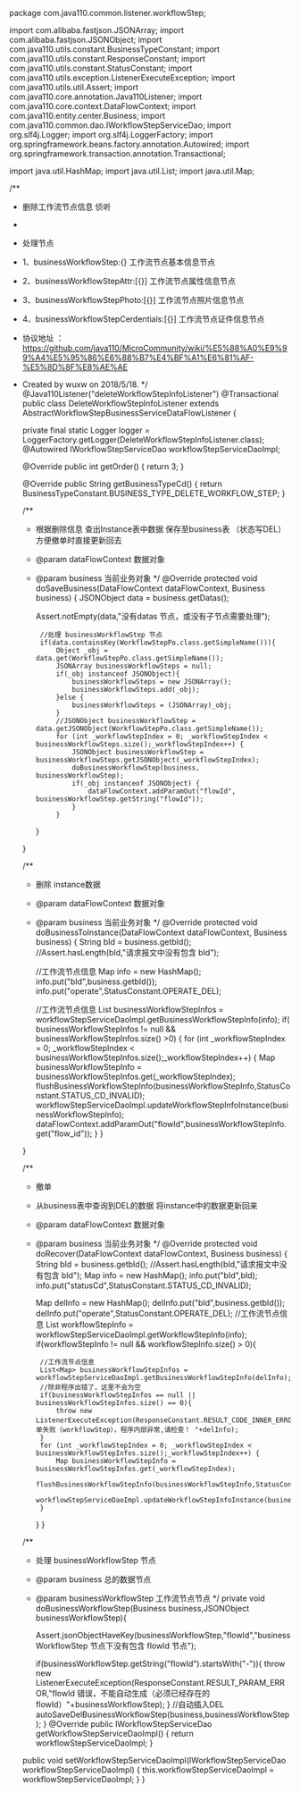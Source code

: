 package com.java110.common.listener.workflowStep;

import com.alibaba.fastjson.JSONArray;
import com.alibaba.fastjson.JSONObject;
import com.java110.utils.constant.BusinessTypeConstant;
import com.java110.utils.constant.ResponseConstant;
import com.java110.utils.constant.StatusConstant;
import com.java110.utils.exception.ListenerExecuteException;
import com.java110.utils.util.Assert;
import com.java110.core.annotation.Java110Listener;
import com.java110.core.context.DataFlowContext;
import com.java110.entity.center.Business;
import com.java110.common.dao.IWorkflowStepServiceDao;
import org.slf4j.Logger;
import org.slf4j.LoggerFactory;
import org.springframework.beans.factory.annotation.Autowired;
import org.springframework.transaction.annotation.Transactional;

import java.util.HashMap;
import java.util.List;
import java.util.Map;

/**
 * 删除工作流节点信息 侦听
 *
 * 处理节点
 * 1、businessWorkflowStep:{} 工作流节点基本信息节点
 * 2、businessWorkflowStepAttr:[{}] 工作流节点属性信息节点
 * 3、businessWorkflowStepPhoto:[{}] 工作流节点照片信息节点
 * 4、businessWorkflowStepCerdentials:[{}] 工作流节点证件信息节点
 * 协议地址 ：https://github.com/java110/MicroCommunity/wiki/%E5%88%A0%E9%99%A4%E5%95%86%E6%88%B7%E4%BF%A1%E6%81%AF-%E5%8D%8F%E8%AE%AE
 * Created by wuxw on 2018/5/18.
 */
@Java110Listener("deleteWorkflowStepInfoListener")
@Transactional
public class DeleteWorkflowStepInfoListener extends AbstractWorkflowStepBusinessServiceDataFlowListener {

    private final static Logger logger = LoggerFactory.getLogger(DeleteWorkflowStepInfoListener.class);
    @Autowired
    IWorkflowStepServiceDao workflowStepServiceDaoImpl;

    @Override
    public int getOrder() {
        return 3;
    }

    @Override
    public String getBusinessTypeCd() {
        return BusinessTypeConstant.BUSINESS_TYPE_DELETE_WORKFLOW_STEP;
    }

    /**
     * 根据删除信息 查出Instance表中数据 保存至business表 （状态写DEL） 方便撤单时直接更新回去
     * @param dataFlowContext 数据对象
     * @param business 当前业务对象
     */
    @Override
    protected void doSaveBusiness(DataFlowContext dataFlowContext, Business business) {
        JSONObject data = business.getDatas();

        Assert.notEmpty(data,"没有datas 节点，或没有子节点需要处理");

            //处理 businessWorkflowStep 节点
            if(data.containsKey(WorkflowStepPo.class.getSimpleName())){
                Object _obj = data.get(WorkflowStepPo.class.getSimpleName());
                JSONArray businessWorkflowSteps = null;
                if(_obj instanceof JSONObject){
                    businessWorkflowSteps = new JSONArray();
                    businessWorkflowSteps.add(_obj);
                }else {
                    businessWorkflowSteps = (JSONArray)_obj;
                }
                //JSONObject businessWorkflowStep = data.getJSONObject(WorkflowStepPo.class.getSimpleName());
                for (int _workflowStepIndex = 0; _workflowStepIndex < businessWorkflowSteps.size();_workflowStepIndex++) {
                    JSONObject businessWorkflowStep = businessWorkflowSteps.getJSONObject(_workflowStepIndex);
                    doBusinessWorkflowStep(business, businessWorkflowStep);
                    if(_obj instanceof JSONObject) {
                        dataFlowContext.addParamOut("flowId", businessWorkflowStep.getString("flowId"));
                    }
                }

        }


    }

    /**
     * 删除 instance数据
     * @param dataFlowContext 数据对象
     * @param business 当前业务对象
     */
    @Override
    protected void doBusinessToInstance(DataFlowContext dataFlowContext, Business business) {
        String bId = business.getbId();
        //Assert.hasLength(bId,"请求报文中没有包含 bId");

        //工作流节点信息
        Map info = new HashMap();
        info.put("bId",business.getbId());
        info.put("operate",StatusConstant.OPERATE_DEL);

        //工作流节点信息
        List<Map> businessWorkflowStepInfos = workflowStepServiceDaoImpl.getBusinessWorkflowStepInfo(info);
        if( businessWorkflowStepInfos != null && businessWorkflowStepInfos.size() >0) {
            for (int _workflowStepIndex = 0; _workflowStepIndex < businessWorkflowStepInfos.size();_workflowStepIndex++) {
                Map businessWorkflowStepInfo = businessWorkflowStepInfos.get(_workflowStepIndex);
                flushBusinessWorkflowStepInfo(businessWorkflowStepInfo,StatusConstant.STATUS_CD_INVALID);
                workflowStepServiceDaoImpl.updateWorkflowStepInfoInstance(businessWorkflowStepInfo);
                dataFlowContext.addParamOut("flowId",businessWorkflowStepInfo.get("flow_id"));
            }
        }

    }

    /**
     * 撤单
     * 从business表中查询到DEL的数据 将instance中的数据更新回来
     * @param dataFlowContext 数据对象
     * @param business 当前业务对象
     */
    @Override
    protected void doRecover(DataFlowContext dataFlowContext, Business business) {
        String bId = business.getbId();
        //Assert.hasLength(bId,"请求报文中没有包含 bId");
        Map info = new HashMap();
        info.put("bId",bId);
        info.put("statusCd",StatusConstant.STATUS_CD_INVALID);

        Map delInfo = new HashMap();
        delInfo.put("bId",business.getbId());
        delInfo.put("operate",StatusConstant.OPERATE_DEL);
        //工作流节点信息
        List<Map> workflowStepInfo = workflowStepServiceDaoImpl.getWorkflowStepInfo(info);
        if(workflowStepInfo != null && workflowStepInfo.size() > 0){

            //工作流节点信息
            List<Map> businessWorkflowStepInfos = workflowStepServiceDaoImpl.getBusinessWorkflowStepInfo(delInfo);
            //除非程序出错了，这里不会为空
            if(businessWorkflowStepInfos == null ||  businessWorkflowStepInfos.size() == 0){
                throw new ListenerExecuteException(ResponseConstant.RESULT_CODE_INNER_ERROR,"撤单失败（workflowStep），程序内部异常,请检查！ "+delInfo);
            }
            for (int _workflowStepIndex = 0; _workflowStepIndex < businessWorkflowStepInfos.size();_workflowStepIndex++) {
                Map businessWorkflowStepInfo = businessWorkflowStepInfos.get(_workflowStepIndex);
                flushBusinessWorkflowStepInfo(businessWorkflowStepInfo,StatusConstant.STATUS_CD_VALID);
                workflowStepServiceDaoImpl.updateWorkflowStepInfoInstance(businessWorkflowStepInfo);
            }
        }
    }



    /**
     * 处理 businessWorkflowStep 节点
     * @param business 总的数据节点
     * @param businessWorkflowStep 工作流节点节点
     */
    private void doBusinessWorkflowStep(Business business,JSONObject businessWorkflowStep){

        Assert.jsonObjectHaveKey(businessWorkflowStep,"flowId","businessWorkflowStep 节点下没有包含 flowId 节点");

        if(businessWorkflowStep.getString("flowId").startsWith("-")){
            throw new ListenerExecuteException(ResponseConstant.RESULT_PARAM_ERROR,"flowId 错误，不能自动生成（必须已经存在的flowId）"+businessWorkflowStep);
        }
        //自动插入DEL
        autoSaveDelBusinessWorkflowStep(business,businessWorkflowStep);
    }
    @Override
    public IWorkflowStepServiceDao getWorkflowStepServiceDaoImpl() {
        return workflowStepServiceDaoImpl;
    }

    public void setWorkflowStepServiceDaoImpl(IWorkflowStepServiceDao workflowStepServiceDaoImpl) {
        this.workflowStepServiceDaoImpl = workflowStepServiceDaoImpl;
    }
}
